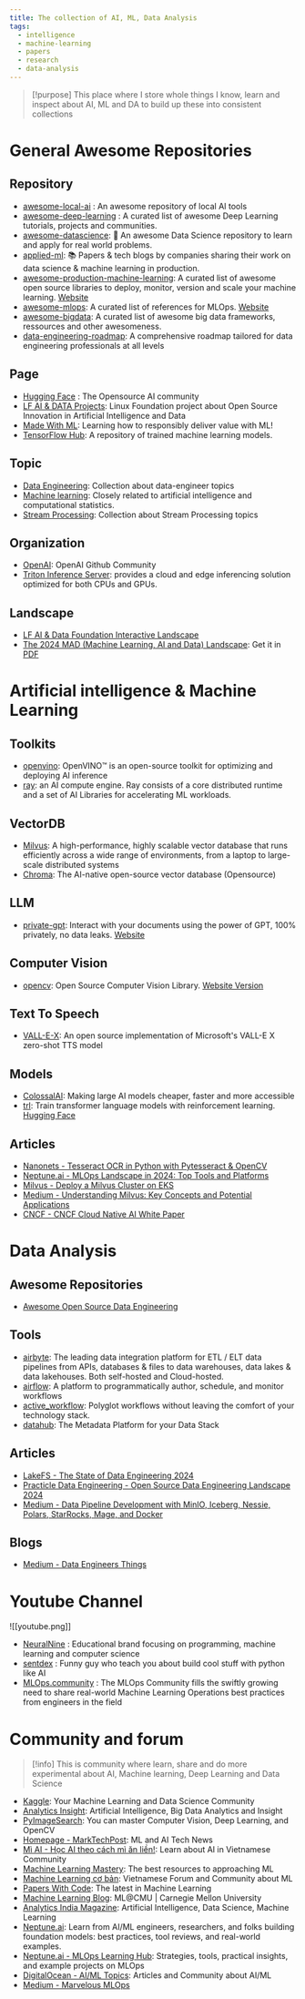 ```yaml
---
title: The collection of AI, ML, Data Analysis
tags:
  - intelligence
  - machine-learning
  - papers
  - research
  - data-analysis
---
```

>[!purpose]
>This place where I store whole things I know, learn and inspect about AI, ML and DA to build up these into consistent collections
# General Awesome Repositories

## Repository

- [awesome-local-ai](https://github.com/janhq/awesome-local-ai) : An awesome repository of local AI tools
- [awesome-deep-learning](https://github.com/ChristosChristofidis/awesome-deep-learning) : A curated list of awesome Deep Learning tutorials, projects and communities.
- [awesome-datascience](https://github.com/academic/awesome-datascience): 📝 An awesome Data Science repository to learn and apply for real world problems.
- [applied-ml](https://github.com/eugeneyan/applied-ml): 📚 Papers & tech blogs by companies sharing their work on data science & machine learning in production.
- [awesome-production-machine-learning](https://github.com/EthicalML/awesome-production-machine-learning): A curated list of awesome open source libraries to deploy, monitor, version and scale your machine learning. [Website](https://ethicalml.github.io/awesome-production-machine-learning/)
- [awesome-mlops](https://github.com/visenger/awesome-mlops): A curated list of references for MLOps. [Website](https://ml-ops.org/)
- [awesome-bigdata](https://github.com/oxnr/awesome-bigdata): A curated list of awesome big data frameworks, ressources and other awesomeness.
- [data-engineering-roadmap](https://github.com/data-burst/data-engineering-roadmap): A comprehensive roadmap tailored for data engineering professionals at all levels
## Page

- [Hugging Face](https://huggingface.co/) : The Opensource AI community
- [LF AI & DATA Projects](https://lfaidata.foundation/projects/): Linux Foundation project about Open Source Innovation in Artificial Intelligence and Data
- [Made With ML](https://madewithml.com/): Learning how to responsibly deliver value with ML!
- [TensorFlow Hub](https://www.tensorflow.org/hub): A repository of trained machine learning models.
## Topic

- [Data Engineering](https://github.com/topics/data-engineering): Collection about data-engineer topics
- [Machine learning](https://github.com/topics/machine-learning): Closely related to artificial intelligence and computational statistics.
- [Stream Processing](https://github.com/topics/stream-processing): Collection about Stream Processing topics
## Organization

- [OpenAI](https://github.com/openai): OpenAI Github Community
- [Triton Inference Server](https://github.com/triton-inference-server): provides a cloud and edge inferencing solution optimized for both CPUs and GPUs.
## Landscape

- [LF AI & Data Foundation Interactive Landscape](https://landscape.lfai.foundation/)
- [The 2024 MAD (Machine Learning, AI and Data) Landscape](https://mad.firstmark.com/ ): Get it in [PDF](https://mattturck.com/landscape/mad2024.pdf)
# Artificial intelligence & Machine Learning

## Toolkits

- [openvino](https://github.com/openvinotoolkit/openvino): OpenVINO™ is an open-source toolkit for optimizing and deploying AI inference
- [ray](https://github.com/ray-project/ray): an AI compute engine. Ray consists of a core distributed runtime and a set of AI Libraries for accelerating ML workloads.
## VectorDB

- [Milvus](https://milvus.io/docs): A high-performance, highly scalable vector database that runs efficiently across a wide range of environments, from a laptop to large-scale distributed systems
- [Chroma](https://docs.trychroma.com/):  The AI-native open-source vector database (Opensource)
## LLM

- [private-gpt](https://github.com/zylon-ai/private-gpt): Interact with your documents using the power of GPT, 100% privately, no data leaks. [Website](https://privategpt.dev/)

## Computer Vision

-  [opencv](https://github.com/opencv/opencv): Open Source Computer Vision Library. [Website Version](https://opencv.org/)

## Text To Speech

- [VALL-E-X](https://github.com/Plachtaa/VALL-E-X): An open source implementation of Microsoft's VALL-E X zero-shot TTS model

## Models

- [ColossalAI](https://github.com/hpcaitech/ColossalAI): Making large AI models cheaper, faster and more accessible
- [trl](https://github.com/huggingface/trl): Train transformer language models with reinforcement learning. [Hugging Face](https://huggingface.co/docs/trl/index)
## Articles

- [Nanonets - Tesseract OCR in Python with Pytesseract & OpenCV](https://nanonets.com/blog/ocr-with-tesseract/)
- [Neptune.ai - MLOps Landscape in 2024: Top Tools and Platforms](https://neptune.ai/blog/mlops-tools-platforms-landscape)
- [Milvus - Deploy a Milvus Cluster on EKS](https://milvus.io/docs/eks.md)
- [Medium - Understanding Milvus: Key Concepts and Potential Applications](https://medium.com/n11-tech/understanding-milvus-key-concepts-and-potential-applications-1fe4dedd7412)
- [CNCF - CNCF Cloud Native AI White Paper](https://tag-runtime.cncf.io/wgs/cnaiwg/whitepapers/cloudnativeai/)
# Data Analysis

## Awesome Repositories

- [Awesome Open Source Data Engineering](https://github.com/pracdata/awesome-open-source-data-engineering)
## Tools

- [airbyte](https://github.com/airbytehq/airbyte): The leading data integration platform for ETL / ELT data pipelines from APIs, databases & files to data warehouses, data lakes & data lakehouses. Both self-hosted and Cloud-hosted.
- [airflow](https://github.com/apache/airflow): A platform to programmatically author, schedule, and monitor workflows
- [active_workflow](https://github.com/automaticmode/active_workflow): Polyglot workflows without leaving the comfort of your technology stack.
- [datahub](https://github.com/datahub-project/datahub): The Metadata Platform for your Data Stack
## Articles

- [LakeFS - The State of Data Engineering 2024](https://lakefs.io/blog/the-state-of-data-engineering-2024/)
- [Practicle Data Engineering - Open Source Data Engineering Landscape 2024](https://practicaldataengineering.substack.com/p/open-source-data-engineering-landscape?r=23jwn&utm_campaign=post&utm_medium=web&triedRedirect=true)
- [Medium - Data Pipeline Development with MinIO, Iceberg, Nessie, Polars, StarRocks, Mage, and Docker](https://blog.det.life/data-pipeline-development-with-minio-iceberg-nessie-polars-starrocks-mage-and-docker-1c7b4b52d5f4)
## Blogs

- [Medium - Data Engineers Things](https://blog.det.life/)
# Youtube Channel

![[youtube.png]]

- [NeuralNine](https://www.youtube.com/c/NeuralNine/featured) : Educational brand focusing on programming, machine learning and computer science
- [sentdex](https://www.youtube.com/c/sentdex/featured) : Funny guy who teach you about build cool stuff with python like AI
- [MLOps.community](https://www.youtube.com/@MLOps/videos) : The MLOps Community fills the swiftly growing need to share real-world Machine Learning Operations best practices from engineers in the field
# Community and forum

>[!info]
>This is community where learn, share and do more experimental about AI, Machine learning, Deep Learning and Data Science

- [Kaggle](https://www.kaggle.com/):  Your Machine Learning and Data Science Community
- [Analytics Insight](https://www.analyticsinsight.net/): Artificial Intelligence, Big Data Analytics and Insight
- [PyImageSearch](https://pyimagesearch.com/): You can master Computer Vision, Deep Learning, and OpenCV
- [Homepage - MarkTechPost](https://www.marktechpost.com/#): ML and AI Tech News
- [Mì AI - Học AI theo cách mì ăn liền!](https://miai.vn/): Learn about AI in Vietnamese Community
- [Machine Learning Mastery](https://machinelearningmastery.com/): The best resources to approaching ML
- [Machine Learning cơ bản](https://machinelearningcoban.com/): Vietnamese Forum and Community about ML
- [Papers With Code](https://paperswithcode.com/): The latest in Machine Learning
- [Machine Learning Blog](https://blog.ml.cmu.edu/): ML@CMU | Carnegie Mellon University
- [Analytics India Magazine](https://analyticsindiamag.com/): Artificial Intelligence, Data Science, Machine Learning
- [Neptune.ai](https://neptune.ai/blog): Learn from AI/ML engineers, researchers, and folks building foundation models: best practices, tool reviews, and real-world examples.
- [Neptune.ai - MLOps Learning Hub](https://neptune.ai/mlops-learn-hub): Strategies, tools, practical insights, and example projects on MLOps
- [DigitalOcean - AI/ML Topics](https://www.digitalocean.com/community/tags/ai-ml): Articles and Community about AI/ML
- [Medium - Marvelous MLOps](https://medium.com/marvelous-mlops)